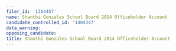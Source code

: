 ```yaml
---
filer_id: '1364457'
name: Shanthi Gonzales School Board 2014 Officeholder Account
candidate_controlled_id: '1404347'
data_warning: 
opposing_candidate: 
title: Shanthi Gonzales School Board 2014 Officeholder Account
---
```

